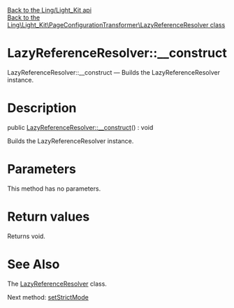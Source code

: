 [Back to the Ling/Light_Kit api](https://github.com/lingtalfi/Light_Kit/blob/master/doc/api/Ling/Light_Kit.md)<br>
[Back to the Ling\Light_Kit\PageConfigurationTransformer\LazyReferenceResolver class](https://github.com/lingtalfi/Light_Kit/blob/master/doc/api/Ling/Light_Kit/PageConfigurationTransformer/LazyReferenceResolver.md)


LazyReferenceResolver::__construct
================



LazyReferenceResolver::__construct — Builds the LazyReferenceResolver instance.




Description
================


public [LazyReferenceResolver::__construct](https://github.com/lingtalfi/Light_Kit/blob/master/doc/api/Ling/Light_Kit/PageConfigurationTransformer/LazyReferenceResolver/__construct.md)() : void




Builds the LazyReferenceResolver instance.




Parameters
================

This method has no parameters.


Return values
================

Returns void.








See Also
================

The [LazyReferenceResolver](https://github.com/lingtalfi/Light_Kit/blob/master/doc/api/Ling/Light_Kit/PageConfigurationTransformer/LazyReferenceResolver.md) class.

Next method: [setStrictMode](https://github.com/lingtalfi/Light_Kit/blob/master/doc/api/Ling/Light_Kit/PageConfigurationTransformer/LazyReferenceResolver/setStrictMode.md)<br>

